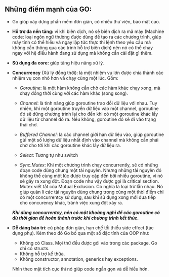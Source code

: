 ## Những điểm mạnh của GO:

* Go giúp xây dựng phần mềm đơn giản, có nhiều thư viện, bảo mật cao.

* **Hỗ trợ đa nền tảng:** vì khi biên dịch, nó sẽ biên dịch ra mã máy (Machine code: loại ngôn ngữ thường được
	dùng để tạo ra các chương trình, giúp máy tính có thể hiểu và ngay lập tức thực thi lệnh theo yêu cầu mà
	không cần thông qua các trình hỗ trợ biên dịch) nên nó có thể chạy ngay với hệ điều hành đang sử dụng mà
	không cần cài đặt gì thêm.

* **Sử dụng đa core:** giúp tăng hiệu năng xử lý.
	
* **Concurrency** (Xử lý đồng thời): là một nhiệm vụ lớn được chia thành các nhiệm vụ con nhỏ hơn và chạy cùng
	một lúc. Gồm:

	* _Goroutine_: là một hàm không cần chờ các hàm khác chạy xong, mà chạy đồng thời cùng với các hàm khác
	(song song).

	* _Channel_: là tính năng giúp goroutine trao đổi dữ liệu với nhau. Tuy nhiên, khi một goroutine truyền
		dữ liệu vào một channel, goroutine đó sẽ dừng chương trình lại cho đến khi có một goroutine khác lấy
		dữ liệu từ channel đó ra. Nếu không, goroutine đó sẽ đi vào trạng thái chờ.

	* _Buffered Channel_: là các channel giới hạn dữ liệu vào, giúp goroutine gửi một số lượng dữ liệu nhất
		định vào channel mà không cần phải chờ cho tới khi các goroutine khác lấy dữ liệu ra.

	* _Select_: Tương tự như switch

	* _Sync.Mutex_: Khi một chương trình chạy concurrently, sẽ có những đoạn code dùng chung một tài nguyên. Nhưng những tài nguyên đó không thể cùng một lúc được truy cập đến bởi nhiều goroutine, vì nó sẽ gây ra xung đột. Đoạn code như vậy được gọi là critical section.  
	Mutex viết tắt của Mutual Exclusion. Có nghĩa là loại trừ lẫn nhau. Nó giúp quản lí các tài nguyên dùng chung trong cùng một thời điểm chỉ có một concurrentcy sử dụng, sau khi sử dụng xong mới đưa tiếp cho concurency khác, tránh việc xung đột xảy ra.

	_**Khi dùng concurrentcy, nên có một khoảng nghỉ để các goroutine có đủ thời gian để hoàn thành trước khi chương trình kết thúc.**_

* **Dễ dàng bảo trì**: cú pháp đơn giản, hạn chế tối thiểu side effect (tác dụng phụ). Kèm theo đó Go bỏ qua một số đặc tính của OOP như:

	* Không có Class. Mọi thứ đều được gói vào trong các package. Go chỉ có structs.
	* Không hỗ trợ kế thừa.
	* Không constructor, annotation, generics hay exceptions.


	Nhìn theo mặt tích cực thì nó giúp code ngắn gọn và dễ hiểu hơn.

